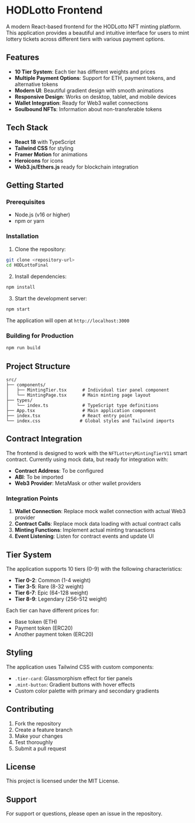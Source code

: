 # HODLotto Frontend

A modern React-based frontend for the HODLotto NFT minting platform. This application provides a beautiful and intuitive interface for users to mint lottery tickets across different tiers with various payment options.

## Features

- **10 Tier System**: Each tier has different weights and prices
- **Multiple Payment Options**: Support for ETH, payment tokens, and alternative tokens
- **Modern UI**: Beautiful gradient design with smooth animations
- **Responsive Design**: Works on desktop, tablet, and mobile devices
- **Wallet Integration**: Ready for Web3 wallet connections
- **Soulbound NFTs**: Information about non-transferable tokens

## Tech Stack

- **React 18** with TypeScript
- **Tailwind CSS** for styling
- **Framer Motion** for animations
- **Heroicons** for icons
- **Web3.js/Ethers.js** ready for blockchain integration

## Getting Started

### Prerequisites

- Node.js (v16 or higher)
- npm or yarn

### Installation

1. Clone the repository:
```bash
git clone <repository-url>
cd HODLottoFinal
```

2. Install dependencies:
```bash
npm install
```

3. Start the development server:
```bash
npm start
```

The application will open at `http://localhost:3000`

### Building for Production

```bash
npm run build
```

## Project Structure

```
src/
├── components/
│   ├── MintingTier.tsx      # Individual tier panel component
│   └── MintingPage.tsx      # Main minting page layout
├── types/
│   └── index.ts             # TypeScript type definitions
├── App.tsx                  # Main application component
├── index.tsx                # React entry point
└── index.css               # Global styles and Tailwind imports
```

## Contract Integration

The frontend is designed to work with the `NFTLotteryMintingTierV11` smart contract. Currently using mock data, but ready for integration with:

- **Contract Address**: To be configured
- **ABI**: To be imported
- **Web3 Provider**: MetaMask or other wallet providers

### Integration Points

1. **Wallet Connection**: Replace mock wallet connection with actual Web3 provider
2. **Contract Calls**: Replace mock data loading with actual contract calls
3. **Minting Functions**: Implement actual minting transactions
4. **Event Listening**: Listen for contract events and update UI

## Tier System

The application supports 10 tiers (0-9) with the following characteristics:

- **Tier 0-2**: Common (1-4 weight)
- **Tier 3-5**: Rare (8-32 weight)  
- **Tier 6-7**: Epic (64-128 weight)
- **Tier 8-9**: Legendary (256-512 weight)

Each tier can have different prices for:
- Base token (ETH)
- Payment token (ERC20)
- Another payment token (ERC20)

## Styling

The application uses Tailwind CSS with custom components:

- `.tier-card`: Glassmorphism effect for tier panels
- `.mint-button`: Gradient buttons with hover effects
- Custom color palette with primary and secondary gradients

## Contributing

1. Fork the repository
2. Create a feature branch
3. Make your changes
4. Test thoroughly
5. Submit a pull request

## License

This project is licensed under the MIT License.

## Support

For support or questions, please open an issue in the repository. 